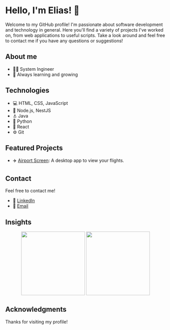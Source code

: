 # Hello, I'm Elias! 👋

Welcome to my GitHub profile! I'm passionate about software development and technology in general. Here you'll find a variety of projects I've worked on, from web applications to useful scripts. Take a look around and feel free to contact me if you have any questions or suggestions!

## About me

- 👨‍💻 System Ingineer
- 🌱 Always learning and growing


## Technologies

- 💻 HTML, CSS, JavaScript
- 🚀 Node.js, NestJS
- ⚓ Java
- 🐍 Python
- 📱 React
- ⚙️ Git


## Featured Projects


- ✈️ [Airport Screen](https://github.com/eliaset096/airport-screen): A desktop app to view your flights.


## Contact

Feel free to contact me!

- 💼 [LinkedIn](https://www.linkedin.com/in/elias-estupi%C3%B1an/)
- 📧 [Email](mailto:eliaset096@gmail.com)


## Insights

<div align="center" style="display: inline_block">
  <img height="200em" src="https://github-readme-stats.vercel.app/api?username=eliaset096&show_icons=true&theme=radical">
  <img height="200em" src="https://github-readme-stats.vercel.app/api/top-langs/?username=eliaset096&layout=donut&theme=radical">
</div>


## Acknowledgments

Thanks for visiting my profile!
